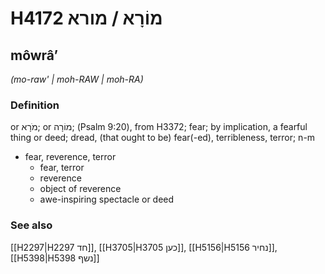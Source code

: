 # H4172 מוֹרָא / מורא

## môwrâʼ

_(mo-raw' | moh-RAW | moh-RA)_

### Definition

or מֹרָא; or מוֹרָה; (Psalm 9:20), from H3372; fear; by implication, a fearful thing or deed; dread, (that ought to be) fear(-ed), terribleness, terror; n-m

- fear, reverence, terror
  - fear, terror
  - reverence
  - object of reverence
  - awe-inspiring spectacle or deed

### See also

[[H2297|H2297 חד]], [[H3705|H3705 כען]], [[H5156|H5156 נחיר]], [[H5398|H5398 נשף]]
